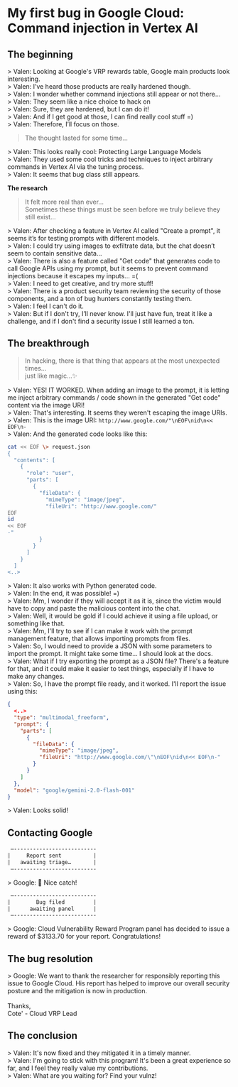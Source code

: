 # My first bug in Google Cloud: Command injection in Vertex AI

## The beginning

\> Valen: Looking at Google's VRP rewards table, Google main products look interesting. \
\> Valen: I’ve heard those products are really hardened though. \
\> Valen: I wonder whether command injections still appear or not there… \
\> Valen: They seem like a nice choice to hack on \
\> Valen: Sure, they are hardened, but I can do it! \
\> Valen: And if I get good at those, I can find really cool stuff =) \
\> Valen: Therefore, I’ll focus on those.

> The thought lasted for some time…

\> Valen: This looks really cool: Protecting Large Language Models \
\> Valen: They used some cool tricks and techniques to inject arbitrary commands in Vertex AI via the tuning process. \
\> Valen: It seems that bug class still appears.

**The research**

> It felt more real than ever… \
> Sometimes these things must be seen before we truly believe they still exist…

\> Valen: After checking a feature in Vertex AI called "Create a prompt", it seems it’s for testing prompts with different models. \
\> Valen: I could try using images to exfiltrate data, but the chat doesn’t seem to contain sensitive data… \
\> Valen: There is also a feature called "Get code" that generates code to call Google APIs using my prompt, but it seems to prevent command injections because it escapes my inputs… =( \
\> Valen: I need to get creative, and try more stuff! \
\> Valen: There is a product security team reviewing the security of those components, and a ton of bug hunters constantly testing them. \
\> Valen: I feel I can't do it. \
\> Valen: But if I don't try, I’ll never know. I'll just have fun, treat it like a challenge, and if I don't find a security issue I still learned a ton. 

## The breakthrough

> In hacking, there is that thing that appears at the most unexpected times… \
> just like magic...✨ 

\> Valen: YES! IT WORKED. When adding an image to the prompt, it is letting me inject arbitrary commands / code shown in the generated "Get code" content via the image URI! \
\> Valen: That's interesting. It seems they weren't escaping the image URIs. \
\> Valen: This is the image URI: `http://www.google.com/"\nEOF\nid\n<< EOF\n-` \
\> Valen: And the generated code looks like this: 

```bash
cat << EOF \> request.json
{
  "contents": [
    {
      "role": "user",
      "parts": [
        {
          "fileData": {
            "mimeType": "image/jpeg",
            "fileUri": "http://www.google.com/"
EOF
id
<< EOF
-"
          }
        }
      ]
    }
  ]
<..>
```
  
\> Valen: It also works with Python generated code. \
\> Valen: In the end, it was possible! =) \
\> Valen: Mm, I wonder if they will accept it as it is, since the victim would have to copy and paste the malicious content into the chat. \
\> Valen: Well, it would be gold if I could achieve it using a file upload, or something like that. \
\> Valen: Mm, I'll try to see if I can make it work with the prompt management feature, that allows importing prompts from files. \
\> Valen: So, I would need to provide a JSON with some parameters to import the prompt. It might take some time… I should look at the docs. \
\> Valen: What if I try exporting the prompt as a JSON file? There's a feature for that, and it could make it easier to test things, especially if I have to make any changes. \
\> Valen: So, I have the prompt file ready, and it worked. I'll report the issue using this: 

```json
{
  <..>
  "type": "multimodal_freeform",
  "prompt": {
    "parts": [
      {
        "fileData": {
          "mimeType": "image/jpeg",
          "fileUri": "http://www.google.com/\"\nEOF\nid\n<< EOF\n-"
        }
      }
    ]
  },
  "model": "google/gemini-2.0-flash-001"
}
```

\> Valen: Looks solid! 

## Contacting Google

```html
 —--------------------------
|     Report sent          |
|   awaiting triage…       |
 —--------------------------
```
  
\> Google: 🎉 Nice catch!

```html
 —--------------------------
|        Bug filed         |
|      awaiting panel      |
 —--------------------------
```
  
\> Google: Cloud Vulnerability Reward Program panel has decided to issue a reward of $3133.70 for your report. Congratulations!

## The bug resolution

\> Google: We want to thank the researcher for responsibly reporting this issue to Google Cloud. His report has helped to improve our overall security posture and the mitigation is now in production. \
\
Thanks, \
Cote' - Cloud VRP Lead 

## The conclusion

\> Valen: It's now fixed and they mitigated it in a timely manner. \
\> Valen: I'm going to stick with this program! It's been a great experience so far, and I feel they really value my contributions. \
\> Valen: What are you waiting for? Find your vulnz! 
